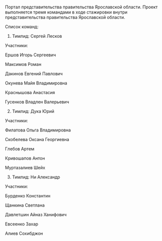 Портал представительства правительства Ярославской области. Проект выполняется тремя командами в ходе стажировки внутри представительства правительства Ярославской области. 

Список команд: 
1. Тимлид: Сергей Лесков

Участники: 

Ершов Игорь Сергеевич

Максимов Роман

Дакинов Евгений Павлович

Окунева Майя Владимировна

Краснышова Анастасия

Гусенков Владлен Валерьевич


2. Тимлид: Дука Юрий 

Участники:

Филатова Ольга Владимировна

Скобелева Оксана Георгиевна

Глебов Артем

Кривошапов Антон

Муртазалиев Шейх

3. Тимлид: Ни Александр 

Участники:

Бурденко Константин

Щанкина Светлана

Давлетшин Айназ Ханифович

Евсеенко Захар

Алиев Сохибджон
